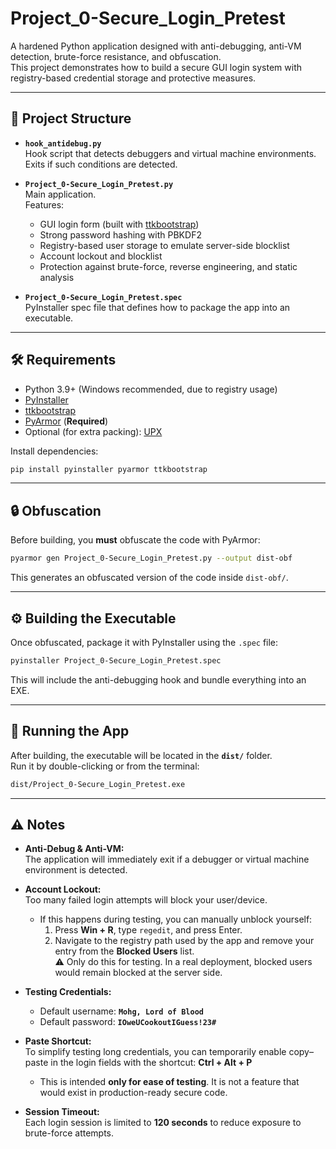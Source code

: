 # Project_0-Secure_Login_Pretest

A hardened Python application designed with anti-debugging, anti-VM detection, brute-force resistance, and obfuscation.  
This project demonstrates how to build a secure GUI login system with registry-based credential storage and protective measures.

---

## 📂 Project Structure

- **`hook_antidebug.py`**  
  Hook script that detects debuggers and virtual machine environments. Exits if such conditions are detected.

- **`Project_0-Secure_Login_Pretest.py`**  
  Main application.  
  Features:
  - GUI login form (built with [ttkbootstrap](https://github.com/israel-dryer/ttkbootstrap))  
  - Strong password hashing with PBKDF2  
  - Registry-based user storage to emulate server-side blocklist 
  - Account lockout and blocklist  
  - Protection against brute-force, reverse engineering, and static analysis

- **`Project_0-Secure_Login_Pretest.spec`**  
  PyInstaller spec file that defines how to package the app into an executable.

---

## 🛠️ Requirements

- Python 3.9+ (Windows recommended, due to registry usage)
- [PyInstaller](https://pyinstaller.org/)  
- [ttkbootstrap](https://pypi.org/project/ttkbootstrap/)  
- [PyArmor](https://github.com/dashingsoft/pyarmor) (**Required**)  
- Optional (for extra packing): [UPX](https://upx.github.io/)

Install dependencies:

```bash
pip install pyinstaller pyarmor ttkbootstrap
```

---

## 🔒 Obfuscation

Before building, you **must** obfuscate the code with PyArmor:

```bash
pyarmor gen Project_0-Secure_Login_Pretest.py --output dist-obf
```

This generates an obfuscated version of the code inside `dist-obf/`.

---

## ⚙️ Building the Executable

Once obfuscated, package it with PyInstaller using the `.spec` file:

```bash
pyinstaller Project_0-Secure_Login_Pretest.spec
```

This will include the anti-debugging hook and bundle everything into an EXE.

---

## 🚀 Running the App

After building, the executable will be located in the **`dist/`** folder.  
Run it by double-clicking or from the terminal:

```bash
dist/Project_0-Secure_Login_Pretest.exe
```

---

## ⚠️ Notes

- **Anti-Debug & Anti-VM:**  
  The application will immediately exit if a debugger or virtual machine environment is detected.

- **Account Lockout:**  
  Too many failed login attempts will block your user/device.  
  - If this happens during testing, you can manually unblock yourself:  
    1. Press **Win + R**, type `regedit`, and press Enter.  
    2. Navigate to the registry path used by the app and remove your entry from the **Blocked Users** list.  
    ⚠️ Only do this for testing. In a real deployment, blocked users would remain blocked at the server side.

- **Testing Credentials:**  
  - Default username: **`Mohg, Lord of Blood`**  
  - Default password: **`IOweUCookoutIGuess!23#`**

- **Paste Shortcut:**  
  To simplify testing long credentials, you can temporarily enable copy–paste in the login fields with the shortcut: **Ctrl + Alt + P**  
  - This is intended **only for ease of testing**. It is not a feature that would exist in production-ready secure code.

- **Session Timeout:**  
  Each login session is limited to **120 seconds** to reduce exposure to brute-force attempts.

